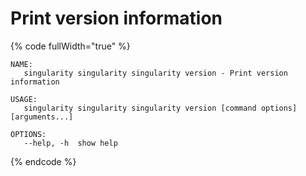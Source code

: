 # Print version information

{% code fullWidth="true" %}
```
NAME:
   singularity singularity singularity version - Print version information

USAGE:
   singularity singularity singularity version [command options] [arguments...]

OPTIONS:
   --help, -h  show help
```
{% endcode %}
